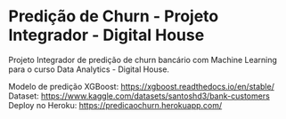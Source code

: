 # Predição de Churn - Projeto Integrador - Digital House

Projeto Integrador de predição de churn bancário com Machine Learning para o curso Data Analytics - Digital House.

Modelo de predição XGBoost: https://xgboost.readthedocs.io/en/stable/<br>
Dataset: https://www.kaggle.com/datasets/santoshd3/bank-customers<br>
Deploy no Heroku: https://predicaochurn.herokuapp.com/<br>


